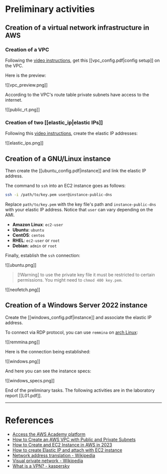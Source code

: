 # Preliminary activities
## Creation of a virtual network infrastructure in AWS
### Creation of a VPC
Following the [video instructions](https://youtu.be/ApGz8tpNLgo), get this [[vpc_config.pdf|config setup]] on the VPC.

Here is the preview:

![[vpc_preview.png]]

According to the VPC's route table private subnets have access to the internet.

![[public_rt.png]]
### Creation of two [[elastic_ip|elastic IPs]]
Following this [video instructions](), create the elastic IP addresses:

![[elastic_ips.png]]
## Creation of a GNU/Linux instance
Then create the [[ubuntu_config.pdf|instance]] and link the elastic IP address.

The command to `ssh` into an EC2 instance goes as follows:
```bash
ssh -i /path/to/key.pem user@instance-public-dns
```

Replace `path/to/key.pem` with the key file's path and `instance-public-dns` with your elastic IP address. Notice that `user` can vary depending on the AMI.
- **Amazon Linux**: `ec2-user`
- **Ubuntu**: `ubuntu`
- **CentOS**: `centos`
- **RHEL**: `ec2-user` or `root`
- **Debian**: `admin` or `root`

Finally, establish the `ssh` connection:

![[ubuntu.png]]

> [!Warning] to use the private key file it must be restricted to certain permissions. You might need to `chmod 400 key.pem`.


![[neofetch.png]]
## Creation of a Windows Server 2022 instance
Create the [[windows_config.pdf|instance]] and associate the elastic IP address.

To connect via RDP protocol, you can use `remmina` on [arch Linux](https://archlinux.org/):

![[remmina.png]]

Here is the connection being established:

![[windows.png]]

And here you can see the instance specs:

![[windows_specs.png]]

End of the preliminary tasks. The following activities are in the laboratory report [[L01.pdf]].

----
# References 
- [Access the AWS Academy platform](https://www.youtube.com/watch?v=iI4cG_fi6vg)
- [How to Create an AWS VPC with Public and Private Subnets](https://youtu.be/ApGz8tpNLgo)
- [How to Create and EC2 Instance in AWS in 2023](https://www.youtube.com/watch?v=MmHWh4p2Sqs)
- [How to create Elastic IP and attach with EC2 instance](https://youtu.be/5ZJTESbN9lI)
- [Network address translation - Wikipedia](https://en.wikipedia.org/wiki/Network_address_translation)
- [Visual private network - Wikipedia](https://en.wikipedia.org/wiki/Virtual_private_network)
- [What is a VPN? - kaspersky](https://www.kaspersky.com/resource-center/definitions/what-is-a-vpn)
